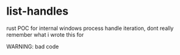 # list-handles

rust POC for internal windows process handle iteration, dont really remember what i wrote this for

WARNING: bad code
